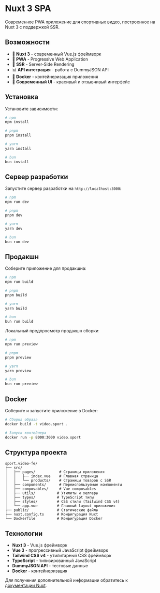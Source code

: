 # Nuxt 3 SPA

Современное PWA приложение для спортивных видео, построенное на Nuxt 3 с поддержкой SSR.

## Возможности

- 🚀 **Nuxt 3** - современный Vue.js фреймворк
- 📱 **PWA** - Progressive Web Application
- 🔄 **SSR** - Server-Side Rendering
- 📊 **API интеграция** - работа с DummyJSON API
- 🐳 **Docker** - контейнеризация приложения
- 🎨 **Современный UI** - красивый и отзывчивый интерфейс

## Установка

Установите зависимости:

```bash
# npm
npm install

# pnpm
pnpm install

# yarn
yarn install

# bun
bun install
```

## Сервер разработки

Запустите сервер разработки на `http://localhost:3000`:

```bash
# npm
npm run dev

# pnpm
pnpm dev

# yarn
yarn dev

# bun
bun run dev
```

## Продакшн

Соберите приложение для продакшна:

```bash
# npm
npm run build

# pnpm
pnpm build

# yarn
yarn build

# bun
bun run build
```

Локальный предпросмотр продакшн сборки:

```bash
# npm
npm run preview

# pnpm
pnpm preview

# yarn
yarn preview

# bun
bun run preview
```

## Docker

Соберите и запустите приложение в Docker:

```bash
# Сборка образа
docker build -t video.sport .

# Запуск контейнера
docker run -p 8000:3000 video.sport
```

## Структура проекта

```
sport.video-fe/
├── src/
│   ├── pages/           # Страницы приложения
│   │   ├── index.vue    # Главная страница
│   │   └── products/    # Страницы товаров с SSR
│   ├── components/      # Переиспользуемые компоненты
│   ├── composables/     # Vue composables
│   ├── utils/          # Утилиты и хелперы
│   ├── types/          # TypeScript типы
│   ├── styles/         # CSS стили (Tailwind CSS v4)
│   └── app.vue         # Главный layout приложения
├── public/             # Статические файлы
├── nuxt.config.ts      # Конфигурация Nuxt
└── Dockerfile          # Конфигурация Docker
```

## Технологии

- **Nuxt 3** - Vue.js фреймворк
- **Vue 3** - прогрессивный JavaScript фреймворк
- **Tailwind CSS v4** - утилитарный CSS фреймворк
- **TypeScript** - типизированный JavaScript
- **DummyJSON API** - тестовые данные
- **Docker** - контейнеризация

Для получения дополнительной информации обратитесь к [документации Nuxt](https://nuxt.com/docs/getting-started/introduction).
